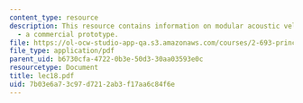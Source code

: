 ```yaml
---
content_type: resource
description: This resource contains information on modular acoustic velocity sensor
  - a commercial prototype.
file: https://ol-ocw-studio-app-qa.s3.amazonaws.com/courses/2-693-principles-of-oceanographic-instrument-systems-sensors-and-measurements-13-998-spring-2004/7b03e6a73c97d7212ab3f17aa6c84f6e_lec18.pdf
file_type: application/pdf
parent_uid: b6730cfa-4722-0b3e-50d3-30aa03593e0c
resourcetype: Document
title: lec18.pdf
uid: 7b03e6a7-3c97-d721-2ab3-f17aa6c84f6e
---
```

